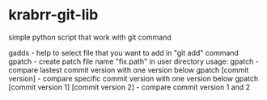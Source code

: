# krabrr-git-lib
simple python script that work with git command

gadds - help to select file that you want to add in "git add" command
gpatch - create patch file name "fix.path" in user directory
	usage:
		gpatch - compare lastest commit version with one version below
		gpatch [commit version] - compare specific commit version with one version below
		gpatch [commit version 1] [commit version 2] - compare commit version 1 and 2 

